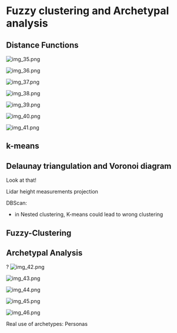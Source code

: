 # Fuzzy clustering and Archetypal analysis

## Distance Functions
![img_35.png](img_35.png)

![img_36.png](img_36.png)

![img_37.png](img_37.png)

![img_38.png](img_38.png)

![img_39.png](img_39.png)

![img_40.png](img_40.png)

![img_41.png](img_41.png)

## k-means

## Delaunay triangulation and Voronoi diagram
Look at that!


Lidar height measurements projection


DBScan:
- in Nested clustering, K-means could lead to wrong clustering

## Fuzzy-Clustering 


## Archetypal Analysis
?
![img_42.png](img_42.png)

![img_43.png](img_43.png)

![img_44.png](img_44.png)

![img_45.png](img_45.png)

![img_46.png](img_46.png)

Real use of archetypes: Personas







